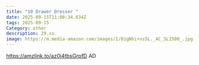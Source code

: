 ```yaml
---
title: "10 Drawer Dresser "
date: 2025-09-15T11:08:34.634Z
tags: 2025-09-15
Category: other
description: 29.xx
image: https://m.media-amazon.com/images/I/81gNhi+vs5L._AC_SL1500_.jpg
---
```

https://amzlink.to/az0j4tbsGrpfD
AD